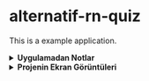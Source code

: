 # alternatif-rn-quiz
This is a example application.

<details>
<summary><strong> Uygulamadan Notlar </strong></summary>

* Tasarım üzerinde bulunan "carousel" yapısındaki listenin göründügü gibi fonksiyonel olması benim için önemliydi, itemları üzerinde epey çalıştım ama tam isteneni yakalıyamadim.Yalnız vakit kaybı olmasın diye şuanlik screenshotlarda göründügü gibi gönderiyorum.Eğer talep olur ise bu kısma devam edebilirim.
  
* Tasarım üzerinde bottom navigation üzerindeki itemlarda shadow bulunmaktadır.Normalde shadow render edilirken performansı etkilediği için kullanmıyorum. Genelde diğer alternatifleri denemeye çalısırım.Burada XD uzerinde svg olarak doğru şekilde export edemediğim için yine style uzerinden shadow verdim.
  
* XD üzerinden bazi görselleri export ederken çözünürlüklerinin düşük olduğunu gördum. Bazı görsellerin kalitesi o yüzden düsüktür.
  
* Wallet Screen de kullanılan büyük oval görsel XD üzerinden direk doğru şekilde export edilemedigi için kendim bir svg dosyası oluşturmaya çalıstım.Detaylı incelendiğinde ufak ölcü farkları olabilir.
  
</details>
  
<details>
<summary><strong> Projenin Ekran Görüntüleri </strong></summary>

![alt text](https://github.com/blackseapps/alternatif-rn-quiz/blob/master/screenshots/Simulator%20Screen%20Shot%20-%20iPhone%2012%20-%202021-08-25%20at%2021.08.46.png)

![alt text](https://github.com/blackseapps/alternatif-rn-quiz/blob/master/screenshots/Simulator%20Screen%20Shot%20-%20iPhone%2012%20-%202021-08-25%20at%2021.08.38.png)
  
</details>
